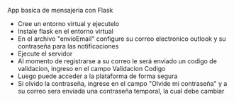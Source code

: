 App basica de mensajeria con Flask

* Cree un entorno virtual y ejecutelo
* Instale flask en el entorno virtual
* En el archivo "envioEmail" configure su correo electronico outlook y su contraseña para las notificaciones
* Ejecute el servidor
* Al momento de registrarse a su correo le será enviado un codigo de validacion, ingreso en el campo Validacion Codigo
* Luego puede acceder a la plataforma de forma segura
* Si olvido la contraseña, ingrese en el campo "Olvide mi contraseña" y a su correo sera enviada una contraseña temporal, la cual debe cambiar
